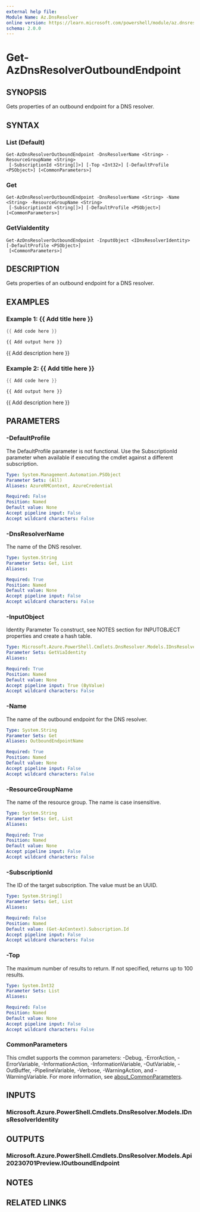 ```yaml
---
external help file:
Module Name: Az.DnsResolver
online version: https://learn.microsoft.com/powershell/module/az.dnsresolver/get-azdnsresolveroutboundendpoint
schema: 2.0.0
---
```


# Get-AzDnsResolverOutboundEndpoint

## SYNOPSIS
Gets properties of an outbound endpoint for a DNS resolver.

## SYNTAX

### List (Default)
```
Get-AzDnsResolverOutboundEndpoint -DnsResolverName <String> -ResourceGroupName <String>
 [-SubscriptionId <String[]>] [-Top <Int32>] [-DefaultProfile <PSObject>] [<CommonParameters>]
```

### Get
```
Get-AzDnsResolverOutboundEndpoint -DnsResolverName <String> -Name <String> -ResourceGroupName <String>
 [-SubscriptionId <String[]>] [-DefaultProfile <PSObject>] [<CommonParameters>]
```

### GetViaIdentity
```
Get-AzDnsResolverOutboundEndpoint -InputObject <IDnsResolverIdentity> [-DefaultProfile <PSObject>]
 [<CommonParameters>]
```

## DESCRIPTION
Gets properties of an outbound endpoint for a DNS resolver.

## EXAMPLES

### Example 1: {{ Add title here }}
```powershell
{{ Add code here }}
```

```output
{{ Add output here }}
```

{{ Add description here }}

### Example 2: {{ Add title here }}
```powershell
{{ Add code here }}
```

```output
{{ Add output here }}
```

{{ Add description here }}

## PARAMETERS

### -DefaultProfile
The DefaultProfile parameter is not functional.
Use the SubscriptionId parameter when available if executing the cmdlet against a different subscription.

```yaml
Type: System.Management.Automation.PSObject
Parameter Sets: (All)
Aliases: AzureRMContext, AzureCredential

Required: False
Position: Named
Default value: None
Accept pipeline input: False
Accept wildcard characters: False
```

### -DnsResolverName
The name of the DNS resolver.

```yaml
Type: System.String
Parameter Sets: Get, List
Aliases:

Required: True
Position: Named
Default value: None
Accept pipeline input: False
Accept wildcard characters: False
```

### -InputObject
Identity Parameter
To construct, see NOTES section for INPUTOBJECT properties and create a hash table.

```yaml
Type: Microsoft.Azure.PowerShell.Cmdlets.DnsResolver.Models.IDnsResolverIdentity
Parameter Sets: GetViaIdentity
Aliases:

Required: True
Position: Named
Default value: None
Accept pipeline input: True (ByValue)
Accept wildcard characters: False
```

### -Name
The name of the outbound endpoint for the DNS resolver.

```yaml
Type: System.String
Parameter Sets: Get
Aliases: OutboundEndpointName

Required: True
Position: Named
Default value: None
Accept pipeline input: False
Accept wildcard characters: False
```

### -ResourceGroupName
The name of the resource group.
The name is case insensitive.

```yaml
Type: System.String
Parameter Sets: Get, List
Aliases:

Required: True
Position: Named
Default value: None
Accept pipeline input: False
Accept wildcard characters: False
```

### -SubscriptionId
The ID of the target subscription.
The value must be an UUID.

```yaml
Type: System.String[]
Parameter Sets: Get, List
Aliases:

Required: False
Position: Named
Default value: (Get-AzContext).Subscription.Id
Accept pipeline input: False
Accept wildcard characters: False
```

### -Top
The maximum number of results to return.
If not specified, returns up to 100 results.

```yaml
Type: System.Int32
Parameter Sets: List
Aliases:

Required: False
Position: Named
Default value: None
Accept pipeline input: False
Accept wildcard characters: False
```

### CommonParameters
This cmdlet supports the common parameters: -Debug, -ErrorAction, -ErrorVariable, -InformationAction, -InformationVariable, -OutVariable, -OutBuffer, -PipelineVariable, -Verbose, -WarningAction, and -WarningVariable. For more information, see [about_CommonParameters](http://go.microsoft.com/fwlink/?LinkID=113216).

## INPUTS

### Microsoft.Azure.PowerShell.Cmdlets.DnsResolver.Models.IDnsResolverIdentity

## OUTPUTS

### Microsoft.Azure.PowerShell.Cmdlets.DnsResolver.Models.Api20230701Preview.IOutboundEndpoint

## NOTES

## RELATED LINKS

